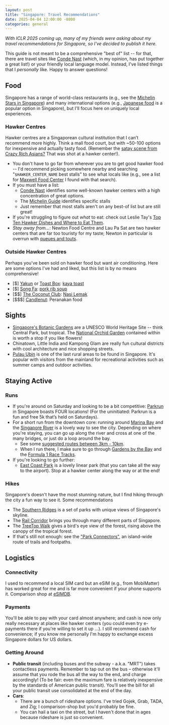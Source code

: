 ```yaml
---
layout: post
title: "Singapore: Travel Recommendations"
date: 2025-04-04 12:00:00 -0800
categories: general
---
```


_With ICLR 2025 coming up, many of my friends were asking about my travel recommendations for
Singapore, so I've decided to publish it here._

This guide is not meant to be a comprehensive "best of" list -- for that, there are travel sites
like [Conde Nast](https://www.cntraveler.com/gallery/best-things-to-do-in-singapore) (which, in my
opinion, has put together a great list!) or your friendly local language model. Instead, I've listed
things that I _personally_ like. Happy to answer questions!

## Food

Singapore has a range of world-class restaurants (e.g., see the
[Michelin Stars in Singapore](https://en.wikipedia.org/wiki/List_of_Michelin-starred_restaurants_in_Singapore))
and many international options (e.g.,
[Japanese food](https://www.timeout.com/singapore/restaurants/the-best-japanese-restaurants-in-singapore)
is a popular option in Singapore), but I'll focus here on uniquely local experiences.

### Hawker Centres

Hawker centres are a Singaporean cultural institution that I can’t recommend more highly. Think a
mall food court, but with ~50-100 options for inexpensive and actually tasty food. (Remember the
[satay scene from Crazy Rich Asians?](https://www.eater.com/2018/9/4/17817658/crazy-rich-asians-singapore-night-market-scene-location)
That was shot at a hawker center!).

- You don't have to go far from wherever you are to get good hawker food -- I'd recommend picking
  somewhere nearby and searching "`$HAWKER_CENTER_NAME` best stalls" to see what locals like (e.g.,
  see a list for [Maxwell Food Center](https://www.misstamchiak.com/maxwell-food-centre/) I found
  with that search).
- If you must have a list:
  - [Conde Nast](https://www.cntraveler.com/gallery/best-hawker-centers-in-singapore) identifies
    some well-known hawker centers with a high concentration of great options.
  - The
    [Michelin Guide](https://guide.michelin.com/us/en/singapore-region/singapore/restaurants/street-food)
    identifies specific stalls
  - Just remember that most stalls aren't on any best-of list but are still great!
- If you're struggling to figure out _what_ to eat: check out Leslie Tay's
  [Top Ten Hawker Dishes and Where to Eat Them](http://ieatishootipost.sg/singapores-top-ten-most-popular-hawker-dishes-and-where-to-eat-them/).
- _Stay away from..._: Newton Food Centre and Lau Pa Sat are two hawker centers that are far too
  touristy for my taste; Newton in particular is overrun with
  [queues and touts](https://www.timeout.com/singapore/restaurants/guide-to-newton-food-centre-tourist-trap-or-hawker-haven).

### Outside Hawker Centres

Perhaps you've been sold on hawker food but want air conditioning. Here are some options I've had
and liked, but this list is by no means comprehensive!

- [$] [Yakun](https://app.yakun.com/) or [Toast Box](https://toastbox.com.sg/):
  [kaya toast](https://en.wikipedia.org/wiki/Kaya_toast)
- [$] [Song Fa](https://songfa.com.sg/): [pork rib soup](https://en.wikipedia.org/wiki/Bak_kut_teh)
- [$$] [The Coconut Club](https://www.thecoconutclub.sg/):
  [Nasi Lemak](https://en.wikipedia.org/wiki/Nasi_lemak)
- [$$$] [Candlenut](https://www.comodempsey.sg/restaurant/candlenut): Peranakan food

## Sights

- [Singapore's Botanic Gardens](https://www.nparks.gov.sg/SBG) are a UNESCO World Heritage Site --
  think Central Park, but tropical. The
  [National Orchid Garden](https://www.nparks.gov.sg/sbg/our-gardens/tyersall-entrance/national-orchid-garden)
  contained within is worth a stop if you like flowers!
- Chinatown, Little India and Kampong Glam are really fun cultural districts with cool architecture
  and nice shopping streets.
- [Pulau Ubin](https://www.timeout.com/singapore/things-to-do/guide-to-pulau-ubin) is one of the
  last rural areas to be found in Singapore. It's popular with visitors from the mainland for
  recreational activities such as summer camps and outdoor activities.

## Staying Active

### Runs

- If you're around on Saturday and looking to be a bit competitive:
  [Parkrun](https://www.parkrun.sg/) in Singapore boasts FOUR locations! (For the uninitiated:
  Parkrun is a fun and free 5k that’s held on Saturdays).
- For a short run from the downtown core: running around
  [Marina Bay](https://maps.app.goo.gl/m7SSvfjNbKmB4XL78) and the
  [Singapore River](https://maps.app.goo.gl/9c9ziRt6oJLhyMH58) is a lovely way to see the city.
  Depending on where you're staying, you can go up along the river and cross at one of the many
  bridges, or just do a loop around the bay.
  - See some
    [suggested routes between 3km - 10km](https://www.rqam.com.sg/events/best-evening-run-routes-around-marina-bay/).
  - When I run there, I make sure to go through
    [Gardens by the Bay](https://maps.app.goo.gl/Ep9yyMwaZZMbYEED8) and the
    [Formula 1 Race Tracks](https://maps.app.goo.gl/3oXzpMzWrCqsNMfz5).
- If you're looking to go further:
  - [East Coast Park](https://maps.app.goo.gl/rSj6S1qGzDfVe15AA) is a lovely linear park (that you
    can take all the way to the airport). Stop at a hawker center along the way or at the end!

### Hikes

Singapore's doesn't have the most stunning nature, but I find hiking through the city a fun way to
see it. Some recommendations

- The [Southern Ridges](https://en.wikipedia.org/wiki/Southern_Ridges) is a set of parks with unique
  views of Singapore's skyline.
- The [Rail Corridor](https://railcorridor.nparks.gov.sg/visit-rail-corridor/) brings you through
  many different parts of Singapore.
- The
  [TreeTop Walk](https://www.nparks.gov.sg/-/media/nparks-real-content/gardens-parks-and-nature/diy-walk/diy-walk-pdf-files/treetop_walk_eguide_lres.pdf)
  gives a bird's eye view of the forest, rising above the canopy of the tropical forest.
- If that's still not enough: see the ["Park Connectors"](https://pcn.nparks.gov.sg/), an
  island-wide route of trails and footpaths.

## Logistics

### Connectivity

I used to recommend a local SIM card but an eSIM (e.g., from MobiMatter) has worked great for me and
is far more convenient if your phone supports it. Comparison shop at [eSIMDB](https://esimdb.com/).

### Payments

You'll be able to pay with your card almost anywhere; and cash is now only really necessary at
places like hawker centers (you could even try e-payments there if you're willing to set it up ...).
I still recommend cash for convenience; if you know me personally I'm happy to exchange excess
Singapore dollars for US dollars.

### Getting Around

- **Public transit** (including buses and the subway - a.k.a. "MRT") takes contactless payments.
  Remember to tap out on the bus – otherwise it'll assume that you rode the bus all the way to the
  end, and charge accordingly! (To be fair: even the maximum fare is relatively inexpensive by the
  standards of American public transit). You'll see the bill for all your public transit use
  consolidated at the end of the day.
- **Cars**:
  - There are a bunch of rideshare options. I've tried Gojek, Grab, TADA, and Zig; I comparison-shop
    but you'd probably be fine.
  - You can hail a taxi on the street, but I haven't done that in ages because rideshare is just so
    convenient.
